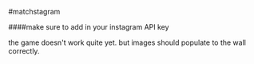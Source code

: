 #matchstagram

####make sure to add in your instagram API key

the game doesn't work quite yet. but images should populate to the wall correctly.